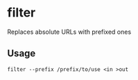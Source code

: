 # filter

Replaces absolute URLs with prefixed ones

## Usage

```
filter --prefix /prefix/to/use <in >out
```
